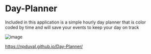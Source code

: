 # Day-Planner

Included in this application is a simple hourly day planner that is color coded by time and will save your events to keep your day on track

![image](https://user-images.githubusercontent.com/87501948/137604485-ec82cf1a-bb1a-4e29-ad0f-05285c6c78f8.png)

https://npduval.github.io/Day-Planner/
